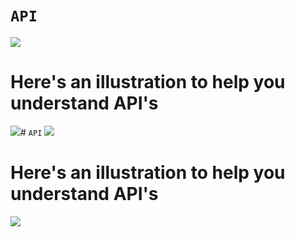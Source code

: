 # `API`
![](https://www.howtogeek.com/wp-content/uploads/2018/03/api-defined-as-application-program-interface.jpeg?height=200p&trim=2,2,2,2)
# Here's an illustration to help you understand API's
![](https://www.manutan.com/blog/medias/file_bank/Images/2019/12_D%C3%A9cembre/thumbs/863_Infographie-API-restaurant-EN-800-100.jpg)# `API`
![](https://www.howtogeek.com/wp-content/uploads/2018/03/api-defined-as-application-program-interface.jpeg?height=200p&trim=2,2,2,2)
# Here's an illustration to help you understand API's
![](https://www.manutan.com/blog/medias/file_bank/Images/2019/12_D%C3%A9cembre/thumbs/863_Infographie-API-restaurant-EN-800-100.jpg)
